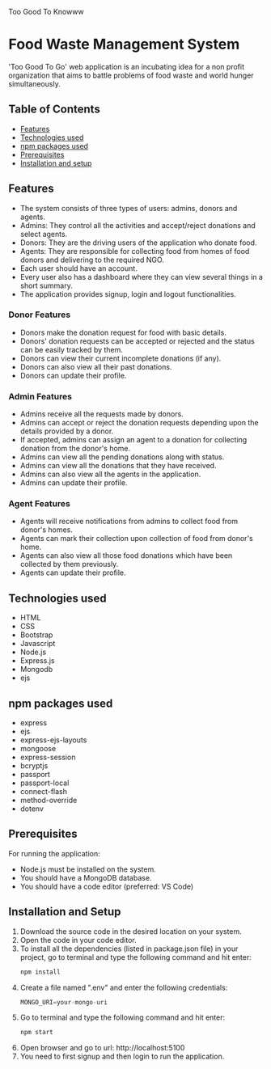 Too Good To Knowww
# Food Waste Management System

'Too Good To Go' web application is an incubating idea for a non profit organization that aims to battle problems of food waste and world hunger simultaneously.


## Table of Contents
* [Features](#features)
* [Technologies used](#technologies-used)
* [npm packages used](#npm-packages-used)
* [Prerequisites](#prerequisites)
* [Installation and setup](#installation-and-setup)


## Features
- The system consists of three types of users: admins, donors and agents.
- Admins: They control all the activities and accept/reject donations and select agents.
- Donors: They are the driving users of the application who donate food.
- Agents: They are responsible for collecting food from homes of food donors and delivering to the required NGO.
- Each user should have an account.
- Every user also has a dashboard where they can view several things in a short summary.
- The application provides signup, login and logout functionalities.

### Donor Features
- Donors make the donation request for food with basic details.
- Donors' donation requests can be accepted or rejected and the status can be easily tracked by them.
- Donors can view their current incomplete donations (if any).
- Donors can also view all their past donations.
- Donors can update their profile.

### Admin Features
- Admins receive all the requests made by donors.
- Admins can accept or reject the donation requests depending upon the details provided by a donor.
- If accepted, admins can assign an agent to a donation for collecting donation from the donor's home.
- Admins can view all the pending donations along with status.
- Admins can view all the donations that they have received.
- Admins can also view all the agents in the application.
- Admins can update their profile.

### Agent Features
- Agents will receive notifications from admins to collect food from donor's homes.
- Agents can mark their collection upon collection of food from donor's home.
- Agents can also view all those food donations which have been collected by them previously.
- Agents can update their profile.


## Technologies used
- HTML
- CSS
- Bootstrap
- Javascript
- Node.js
- Express.js
- Mongodb
- ejs

## npm packages used
- express
- ejs
- express-ejs-layouts
- mongoose
- express-session
- bcryptjs
- passport
- passport-local
- connect-flash
- method-override
- dotenv

## Prerequisites
For running the application:
- Node.js must be installed on the system.
- You should have a MongoDB database.
- You should have a code editor (preferred: VS Code)

## Installation and Setup
1. Download the source code in the desired location on your system.
2. Open the code in your code editor.
3. To install all the dependencies (listed in package.json file) in your project, go to terminal and type the following command and hit enter:
	```sh
	npm install
	```
4. Create a file named ".env" and enter the following credentials:
	```js
	MONGO_URI=your-mongo-uri
	```
5. Go to terminal and type the following command and hit enter:
	```sh
	npm start
	```
6. Open browser and go to url: http://localhost:5100
7. You need to first signup and then login to run the application.

